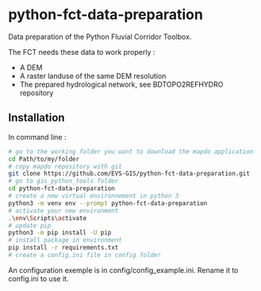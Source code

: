 # python-fct-data-preparation
Data preparation of the Python Fluvial Corridor Toolbox.

The FCT needs these data to work properly : 
- A DEM
- A raster landuse of the same DEM resolution
- The prepared hydrological network, see BDTOPO2REFHYDRO repository

## Installation
In command line :

``` bash
# go to the working folder you want to download the mapdo application
cd Path/to/my/folder
# copy mapdo repository with git
git clone https://github.com/EVS-GIS/python-fct-data-preparation.git
# go to gis_python_tools folder
cd python-fct-data-preparation
# create a new virtual environnement in python 3
python3 -m venv env --prompt python-fct-data-preparation
# activate your new environment
.\env\Scripts\activate
# update pip
python3 -m pip install -U pip
# install package in environment
pip install -r requirements.txt
# create a config.ini file in config folder
```

An configuration exemple is in config/config_example.ini. Rename it to config.ini to use it.